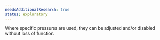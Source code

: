 ```yaml
---
needsAdditionalResearch: true
status: exploratory
---
```


Where specific pressures are used, they can be adjusted and/or disabled without loss of function.
